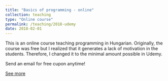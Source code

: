 ```yaml
---
title: "Basics of programming - online"
collection: teaching
type: "Online course"
permalink: /teaching/2018-udemy
date: 2018-02-01
---
```

This is an online course teaching programming in Hungarian. Originally, the course was free but I realized that it generates a lack of motivation in the students. Therefore, I changed it to the minimal amount possible in Udemy.

Send an email for free cupon anytime!

[See more](https://www.udemy.com/course/programozas-alapok/)